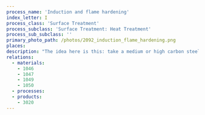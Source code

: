 ```yaml
---
process_name: 'Induction and flame hardening'
index_letter: I
process_class: 'Surface Treatment'
process_subclass: 'Surface Treatment: Heat Treatment'
process_sub_subclass: ''
primary_photo_path: /photos/2092_induction_flame_hardening.png
places: 
description: "The idea here is this: take a medium or high carbon steel -- cheap, easily formed and machined -- and flash its surface temperature up into the austenitic phase-region, from which it is rapidly cooled from a gas or liquid jet, giving a martensitic surface layer. The result is a tough body with a hard, wear and fatigue resistant, surface skin. Both processes allow the surface of carbon steels to be hardened with minimum distortion or oxidation. In INDUCTION HARDENING, a high frequency (up to 50kHz) electromagnetic field induces eddy-currents in the surface of the work-piece, locally heating it; the depth of hardening depends on the frequency. In FLAME HARDENING, heat is applied instead by high-temperature gas burners, followed, as before, by rapid cooling. Both processes are versatile and can be applied to work pieces that cannot readily be furnace treated or case hardened in the normal way."
relations: 
  - materials: 
    - 1046
    - 1047
    - 1049
    - 1050
  - processes: 
  - products: 
    - 3020
---
```


